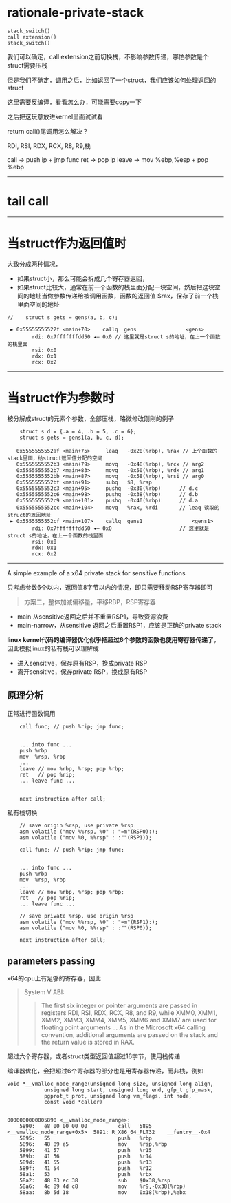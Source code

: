 # rationale-private-stack


```
stack_switch()
call extension()
stack_switch()
```

我们可以确定，call extension之前切换栈，不影响参数传递，哪怕参数是个struct需要压栈

但是我们不确定，调用之后，比如返回了一个struct，我们应该如何处理返回的struct

这里需要反编译，看看怎么办，可能需要copy一下

之后把这玩意放进kernel里面试试看


return call()尾调用怎么解决？

RDI, RSI, RDX, RCX, R8, R9,栈

call -> push ip + jmp func
ret -> pop ip
leave -> mov %ebp,%esp + pop %ebp

-------------------------------

# tail call





-------------------------------

# 当struct作为返回值时

大致分成两种情况，

- 如果struct小，那么可能会拆成几个寄存器返回，
- 如果struct比较大，通常在前一个函数的栈里面分配一块空间，然后把这块空间的地址当做参数传递给被调用函数，函数的返回值 $rax，保存了前一个栈里面空间的地址

```
//    struct s gets = gens(a, b, c);

 ► 0x55555555522f <main+70>    callq  gens                <gens>
        rdi: 0x7fffffffdd50 ◂— 0x0 // 这里就是struct s的地址，在上一个函数的栈里面
        rsi: 0x0
        rdx: 0x1
        rcx: 0x2

```
-------------------------------

# 当struct作为参数时

被分解成struct的元素个参数，全部压栈，略微修改刚刚的例子

```
    struct s d = {.a = 4, .b = 5, .c = 6};
    struct s gets = gens1(a, b, c, d);

   0x5555555552af <main+75>     leaq   -0x20(%rbp), %rax // 上个函数的stack里面，给struct返回值分配的空间
   0x5555555552b3 <main+79>     movq   -0x48(%rbp), %rcx // arg2
   0x5555555552b7 <main+83>     movq   -0x50(%rbp), %rdx // arg1
   0x5555555552bb <main+87>     movq   -0x58(%rbp), %rsi // arg0
   0x5555555552bf <main+91>     subq   $8, %rsp
   0x5555555552c3 <main+95>     pushq  -0x30(%rbp)      // d.c
   0x5555555552c6 <main+98>     pushq  -0x38(%rbp)      // d.b
   0x5555555552c9 <main+101>    pushq  -0x40(%rbp)      // d.a
   0x5555555552cc <main+104>    movq   %rax, %rdi       // leaq 读取的struct的返回地址
 ► 0x5555555552cf <main+107>    callq  gens1                <gens1>
        rdi: 0x7fffffffdd50 ◂— 0x0                      // 这里就是struct s的地址，在上一个函数的栈里面
        rsi: 0x0
        rdx: 0x1
        rcx: 0x2

```


-------------------------------
A simple example of a x64 private stack for sensitive functions

只考虑参数6个以内，返回值8字节以内的情况，即只需要移动RSP寄存器即可

> 方案二，整体加减偏移量，平移RBP，RSP寄存器

* main 从sensitive返回之后并不重置RSP1，导致资源浪费
* main-narrow，从sensitive 返回之后重置RSP1，应该是正确的private stack

**linux kernel代码的编译器优化似乎把超过6个参数的函数也使用寄存器传递了**，因此模拟linux的私有栈可以理解成

* 进入sensitive，保存原有RSP，换成private RSP
* 离开sensitive，保存private RSP，换成原有RSP

## 原理分析

正常进行函数调用

```
    call func; // push %rip; jmp func;


    ... into func ...
    push %rbp
    mov  %rsp, %rbp
    ...
    leave // mov %rbp, %rsp; pop %rbp;
    ret   // pop %rip;
    ... leave func ...


    next instruction after call;
```

私有栈切换

```
    // save origin %rsp, use private %rsp
    asm volatile ("mov %%rsp, %0" : "=m"(RSP0):);
    asm volatile ("mov %0, %%rsp" : :""(RSP1));

    call func; // push %rip; jmp func;


    ... into func ...
    push %rbp
    mov  %rsp, %rbp
    ...
    leave // mov %rbp, %rsp; pop %rbp;
    ret   // pop %rip;
    ... leave func ...

    // save private %rsp, use origin %rsp
    asm volatile ("mov %%rsp, %0" : "=m"(RSP1):);
	asm volatile ("mov %0, %%rsp" : :""(RSP0));
    
    next instruction after call;
```


## parameters passing

x64的cpu上有足够的寄存器，因此

> System V ABI:  
>> The first six integer or pointer arguments are passed in registers RDI, RSI, RDX, RCX, R8, and R9, while XMM0, XMM1, XMM2, XMM3, XMM4, XMM5, XMM6 and XMM7 are used for floating point arguments ... As in the Microsoft x64 calling convention, additional arguments are passed on the stack and the return value is stored in RAX.

超过六个寄存器，或者struct类型返回值超过16字节，使用栈传递

编译器优化，会把超过6个寄存器的部分也是用寄存器传递，而非栈，例如

```
void *__vmalloc_node_range(unsigned long size, unsigned long align,
			unsigned long start, unsigned long end, gfp_t gfp_mask,
			pgprot_t prot, unsigned long vm_flags, int node,
			const void *caller)


0000000000005890 <__vmalloc_node_range>:
    5890:	e8 00 00 00 00       	call   5895 <__vmalloc_node_range+0x5>	5891: R_X86_64_PLT32	__fentry__-0x4
    5895:	55                   	push   %rbp
    5896:	48 89 e5             	mov    %rsp,%rbp
    5899:	41 57                	push   %r15
    589b:	41 56                	push   %r14
    589d:	41 55                	push   %r13
    589f:	41 54                	push   %r12
    58a1:	53                   	push   %rbx
    58a2:	48 83 ec 38          	sub    $0x38,%rsp
    58a6:	4c 89 4d c8          	mov    %r9,-0x38(%rbp)
    58aa:	8b 5d 18             	mov    0x18(%rbp),%ebx
```



